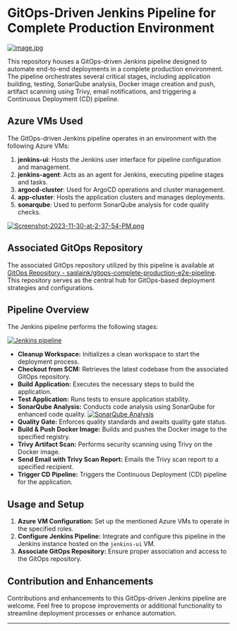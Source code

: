 # GitOps-Driven Jenkins Pipeline for Complete Production Environment

[![image.jpg](https://i.postimg.cc/KYhdGMG8/image.jpg)](https://postimg.cc/CRJvJdn3)

This repository houses a GitOps-driven Jenkins pipeline designed to automate end-to-end deployments in a complete production environment. The pipeline orchestrates several critical stages, including application building, testing, SonarQube analysis, Docker image creation and push, artifact scanning using Trivy, email notifications, and triggering a Continuous Deployment (CD) pipeline.

## Azure VMs Used

The GitOps-driven Jenkins pipeline operates in an environment with the following Azure VMs:

1. **jenkins-ui**: Hosts the Jenkins user interface for pipeline configuration and management.
2. **jenkins-agent**: Acts as an agent for Jenkins, executing pipeline stages and tasks.
3. **argocd-cluster**: Used for ArgoCD operations and cluster management.
4. **app-cluster**: Hosts the application clusters and manages deployments.
5. **sonarqube**: Used to perform SonarQube analysis for code quality checks.

[![Screenshot-2023-11-30-at-2-37-54-PM.png](https://i.postimg.cc/4ySj1T4y/Screenshot-2023-11-30-at-2-37-54-PM.png)](https://postimg.cc/rR5h83r2)

## Associated GitOps Repository

The associated GitOps repository utilized by this pipeline is available at [GitOps Repository - saqlaink/gitops-complete-production-e2e-pipeline](https://github.com/saqlaink/gitops-complete-production-e2e-pipeline). This repository serves as the central hub for GitOps-based deployment strategies and configurations.

## Pipeline Overview

The Jenkins pipeline performs the following stages:

[![Jenkins pipeline](https://i.postimg.cc/MKG9W463/Screenshot-2023-11-30-at-2-45-48-PM.png)](https://postimg.cc/vDprh065)

- **Cleanup Workspace:** Initializes a clean workspace to start the deployment process.
- **Checkout from SCM:** Retrieves the latest codebase from the associated GitOps repository.
- **Build Application:** Executes the necessary steps to build the application.
- **Test Application:** Runs tests to ensure application stability.
- **SonarQube Analysis:** Conducts code analysis using SonarQube for enhanced code quality.
  [![SonarQube Analysis](https://i.postimg.cc/Nf4LxJRt/Screenshot-2023-11-30-at-2-47-47-PM.png)](https://postimg.cc/N5KgsxNC)
- **Quality Gate:** Enforces quality standards and awaits quality gate status.
- **Build & Push Docker Image:** Builds and pushes the Docker image to the specified registry.
- **Trivy Artifact Scan:** Performs security scanning using Trivy on the Docker image.
- **Send Email with Trivy Scan Report:** Emails the Trivy scan report to a specified recipient.
- **Trigger CD Pipeline:** Triggers the Continuous Deployment (CD) pipeline for the application.

## Usage and Setup

1. **Azure VM Configuration:** Set up the mentioned Azure VMs to operate in the specified roles.
2. **Configure Jenkins Pipeline:** Integrate and configure this pipeline in the Jenkins instance hosted on the `jenkins-ui` VM.
3. **Associate GitOps Repository:** Ensure proper association and access to the GitOps repository.

## Contribution and Enhancements

Contributions and enhancements to this GitOps-driven Jenkins pipeline are welcome. Feel free to propose improvements or additional functionality to streamline deployment processes or enhance automation.

---
